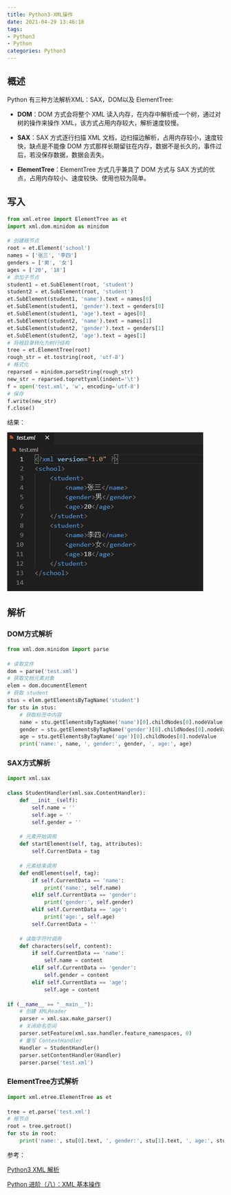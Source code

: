 ```yaml
---
title: Python3-XML操作
date: 2021-04-29 13:46:18
tags:
- Python3
- Python
categories: Python3
---
```


## 概述

Python 有三种方法解析XML：SAX，DOM以及 ElementTree:

* **DOM**：DOM 方式会将整个 XML 读入内存，在内存中解析成一个树，通过对树的操作来操作 XML，该方式占用内存较大，解析速度较慢。

* **SAX**：SAX 方式逐行扫描 XML 文档，边扫描边解析，占用内存较小，速度较快，缺点是不能像 DOM 方式那样长期留驻在内存，数据不是长久的，事件过后，若没保存数据，数据会丢失。

* **ElementTree**：ElementTree 方式几乎兼具了 DOM 方式与 SAX 方式的优点，占用内存较小、速度较快、使用也较为简单。

<!--more-->
## 写入

```py
from xml.etree import ElementTree as et
import xml.dom.minidom as minidom

# 创建根节点
root = et.Element('school')
names = ['张三', '李四']
genders = ['男', '女']
ages = ['20', '18']
# 添加子节点
student1 = et.SubElement(root, 'student')
student2 = et.SubElement(root, 'student')
et.SubElement(student1, 'name').text = names[0]
et.SubElement(student1, 'gender').text = genders[0]
et.SubElement(student1, 'age').text = ages[0]
et.SubElement(student2, 'name').text = names[1]
et.SubElement(student2, 'gender').text = genders[1]
et.SubElement(student2, 'age').text = ages[1]
# 将根目录转化为树行结构
tree = et.ElementTree(root)
rough_str = et.tostring(root, 'utf-8')
# 格式化
reparsed = minidom.parseString(rough_str)
new_str = reparsed.toprettyxml(indent='\t')
f = open('test.xml', 'w', encoding='utf-8')
# 保存
f.write(new_str)
f.close()
```

结果：

![微信截图_20210429135534.png](/img/微信截图_20210429135534.png)

## 解析

### DOM方式解析

```py
from xml.dom.minidom import parse

# 读取文件
dom = parse('test.xml')
# 获取文档元素对象
elem = dom.documentElement
# 获取 student
stus = elem.getElementsByTagName('student')
for stu in stus:
    # 获取标签中内容
    name = stu.getElementsByTagName('name')[0].childNodes[0].nodeValue
    gender = stu.getElementsByTagName('gender')[0].childNodes[0].nodeValue
    age = stu.getElementsByTagName('age')[0].childNodes[0].nodeValue
    print('name:', name, ', gender:', gender, ', age:', age)
```

### SAX方式解析

```py
import xml.sax

class StudentHandler(xml.sax.ContentHandler):
    def __init__(self):
        self.name = ''
        self.age = ''
        self.gender = ''

    # 元素开始调用
    def startElement(self, tag, attributes):
        self.CurrentData = tag

    # 元素结束调用
    def endElement(self, tag):
        if self.CurrentData == 'name':
            print('name:', self.name)
        elif self.CurrentData == 'gender':
            print('gender:', self.gender)
        elif self.CurrentData == 'age':
            print('age:', self.age)
        self.CurrentData = ''

    # 读取字符时调用
    def characters(self, content):
        if self.CurrentData == 'name':
            self.name = content
        elif self.CurrentData == 'gender':
            self.gender = content
        elif self.CurrentData == 'age':
            self.age = content

if (__name__ == "__main__"):
    # 创建 XMLReader
    parser = xml.sax.make_parser()
    # 关闭命名空间
    parser.setFeature(xml.sax.handler.feature_namespaces, 0)
    # 重写 ContextHandler
    Handler = StudentHandler()
    parser.setContentHandler(Handler)
    parser.parse('test.xml')
```

### ElementTree方式解析

```py
import xml.etree.ElementTree as et

tree = et.parse('test.xml')
# 根节点
root = tree.getroot()
for stu in root:
    print('name:', stu[0].text, ', gender:', stu[1].text, ', age:', stu[2].text)
```

参考：

[Python3 XML 解析](https://www.runoob.com/python3/python3-xml-processing.html)

[Python 进阶（八）：XML 基本操作](https://ityard.blog.csdn.net/article/details/104586933)